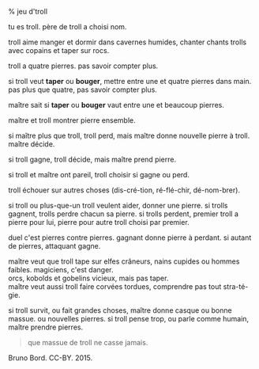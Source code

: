 % jeu d'troll

tu es troll. père de troll a choisi nom.

troll aime manger et dormir dans cavernes humides, chanter chants trolls avec copains et taper sur rocs.

troll a quatre pierres. pas savoir compter plus.

si troll veut **taper** ou **bouger**, mettre entre une et quatre pierres dans main. pas plus que quatre, pas savoir compter plus.

maître sait si **taper** ou **bouger** vaut entre une et beaucoup pierres.

maître et troll montrer pierre ensemble.

si maître plus que troll, troll perd, mais maître donne nouvelle pierre à troll. maître décide.

si troll gagne, troll décide, mais maître prend pierre.

si troll et maître ont pareil, troll choisir si gagne ou perd.

troll échouer sur autres choses (dis-cré-tion, ré-flé-chir, dé-nom-brer).

si troll ou plus-que-un troll veulent aider, donner une pierre. si trolls gagnent, trolls perdre chacun sa pierre. si trolls perdent, premier troll a pierre pour lui, pierre pour autre troll choisi par premier.

duel c'est pierres contre pierres. gagnant donne pierre à perdant. si autant de pierres, attaquant gagne.

maître veut que troll tape sur elfes crâneurs, nains cupides ou hommes faibles. magiciens, c'est danger.  
orcs, kobolds et gobelins vicieux, mais pas taper.  
maître veut aussi troll faire corvées tordues, comprendre pas tout stra-té-gie.

si troll survit, ou fait grandes choses, maître donne casque ou bonne massue. ou nouvelles pierres. si troll pense trop, ou parle comme humain, maître prendre pierres.

> que massue de troll ne casse jamais.

Bruno Bord. CC-BY. 2015.

